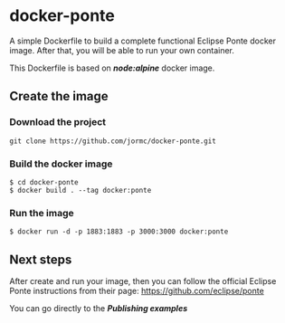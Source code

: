 # docker-ponte

A simple Dockerfile to build a complete functional Eclipse Ponte docker image. After that, you will be able to run your own container.

This Dockerfile is based on ***node:alpine*** docker image.

## Create the image

### Download the project

    git clone https://github.com/jormc/docker-ponte.git

### Build the docker image

    $ cd docker-ponte
    $ docker build . --tag docker:ponte

### Run the image 

    $ docker run -d -p 1883:1883 -p 3000:3000 docker:ponte


## Next steps

After create and run your image, then you can follow the official Eclipse Ponte instructions from their page: https://github.com/eclipse/ponte

You can go directly to the ***Publishing examples***
